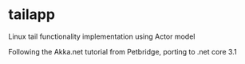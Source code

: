 # tailapp
Linux tail functionality implementation using Actor model

Following the Akka.net tutorial from Petbridge, porting to .net core 3.1
